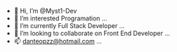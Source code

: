 - 👋 Hi, I’m @Myst1-Dev
- 👀 I’m interested Programation ...
- 🌱 I’m currently Full Stack Developer ...
- 💞️ I’m looking to collaborate on Front End Developer ...
- 📫 danteopzz@hotmail.com ...

<!---
Myst1-Dev/Myst1-Dev is a ✨ special ✨ repository because its `README.md` (this file) appears on your GitHub profile.
You can click the Preview link to take a look at your changes.
--->

